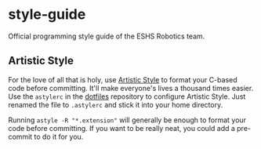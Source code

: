 style-guide
===========

Official programming style guide of the ESHS Robotics team.


Artistic Style
--------------

For the love of all that is holy, use [Artistic Style](http://astyle.sourceforge.net/) to format your C-based code before committing. It'll make everyone's lives a thousand times easier. Use the `astylerc` in the [dotfiles](https://github.com/eshsrobotics/dotfiles) repository to configure Artistic Style. Just renamed the file to `.astylerc` and stick it into your home directory.

Running `astyle -R "*.extension"` will generally be enough to format your code before committing. If you want to be really neat, you could add a pre-commit to do it for you.
